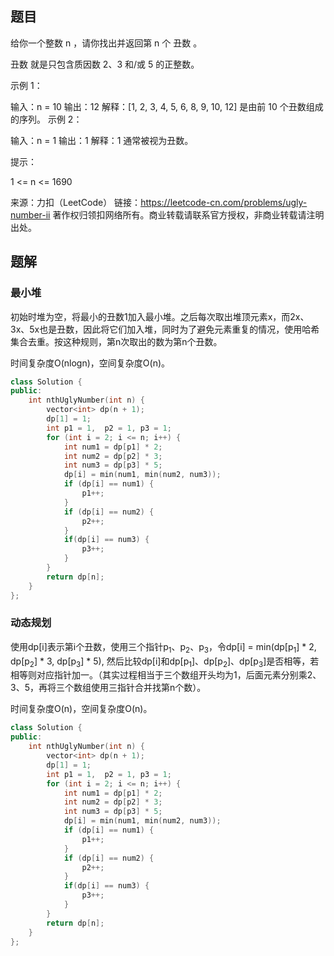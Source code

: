 ## 题目

给你一个整数 n ，请你找出并返回第 n 个 丑数 。

丑数 就是只包含质因数 2、3 和/或 5 的正整数。

 

示例 1：

输入：n = 10
输出：12
解释：[1, 2, 3, 4, 5, 6, 8, 9, 10, 12] 是由前 10 个丑数组成的序列。
示例 2：

输入：n = 1
输出：1
解释：1 通常被视为丑数。


提示：

1 <= n <= 1690

来源：力扣（LeetCode）
链接：https://leetcode-cn.com/problems/ugly-number-ii
著作权归领扣网络所有。商业转载请联系官方授权，非商业转载请注明出处。

## 题解

### 最小堆

初始时堆为空，将最小的丑数1加入最小堆。之后每次取出堆顶元素x，而2x、3x、5x也是丑数，因此将它们加入堆，同时为了避免元素重复的情况，使用哈希集合去重。按这种规则，第n次取出的数为第n个丑数。

时间复杂度O(nlogn)，空间复杂度O(n)。

```c++
class Solution {
public:
    int nthUglyNumber(int n) {
        vector<int> dp(n + 1);
        dp[1] = 1;
        int p1 = 1,  p2 = 1, p3 = 1;
        for (int i = 2; i <= n; i++) {
            int num1 = dp[p1] * 2;
            int num2 = dp[p2] * 3;
            int num3 = dp[p3] * 5;
            dp[i] = min(num1, min(num2, num3));
            if (dp[i] == num1) {
                p1++;
            }
            if (dp[i] == num2) {
                p2++;
            } 
            if(dp[i] == num3) {
                p3++;
            }
        }
        return dp[n];
    }
};
```

### 动态规划

使用dp[i]表示第i个丑数，使用三个指针p<sub>1</sub>、p<sub>2</sub>、p<sub>3</sub>，令dp[i] = min(dp[p<sub>1</sub>] *  2, dp[p<sub>2</sub>] * 3, dp[p<sub>3</sub>] * 5), 然后比较dp[i]和dp[p<sub>1</sub>]、dp[p<sub>2</sub>]、dp[p<sub>3</sub>]是否相等，若相等则对应指针加一。（其实过程相当于三个数组开头均为1，后面元素分别乘2、3、5，再将三个数组使用三指针合并找第n个数）。

时间复杂度O(n)，空间复杂度O(n)。

```c++
class Solution {
public:
    int nthUglyNumber(int n) {
        vector<int> dp(n + 1);
        dp[1] = 1;
        int p1 = 1,  p2 = 1, p3 = 1;
        for (int i = 2; i <= n; i++) {
            int num1 = dp[p1] * 2;
            int num2 = dp[p2] * 3;
            int num3 = dp[p3] * 5;
            dp[i] = min(num1, min(num2, num3));
            if (dp[i] == num1) {
                p1++;
            }
            if (dp[i] == num2) {
                p2++;
            } 
            if(dp[i] == num3) {
                p3++;
            }
        }
        return dp[n];
    }
};
```

